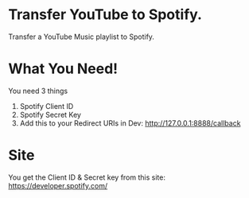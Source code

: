 # Transfer YouTube to Spotify.
Transfer a YouTube Music playlist to Spotify.


# What You Need!
You need 3 things 
1. Spotify Client ID
2. Spotify Secret Key
3. Add this to your Redirect URIs in Dev: http://127.0.0.1:8888/callback
# Site
You get the Client ID & Secret key from this site: https://developer.spotify.com/ 
